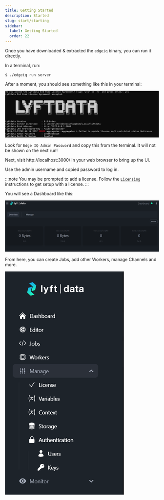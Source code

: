 ```yaml
---
title: Getting Started
description: Started
slug: start/starting
sidebar:
  label: Getting Started
  order: 22
---
```


Once you have downloaded & extracted the `edgeiq` binary, you can run it directly.

In a terminal, run:

```
$ ./edgeiq run server
```

After a moment, you should see something like this in your terminal:

![Edge IQ Banner](../../../../assets/lyftdata-banner.png)

Look for `Edge IQ Admin Password` and copy this from the terminal. It will not be shown on the next run!

Next, visit http://localhost:3000/ in your web browser to bring up the UI.

Use the admin username and copied password to log in.

:::note
You may be prompted to add a license. Follow the [`Licensing`](20-licensing.mdx) instructions to get setup with a license.
:::

You will see a Dashboard like this:

![edgeiq dashboard](../../../../assets/dashboard.png)

From here, you can create Jobs, add other Workers, manage Channels and more.

![edgeiq sidebar](../../../../assets/lyftdata-sidebar.png)
